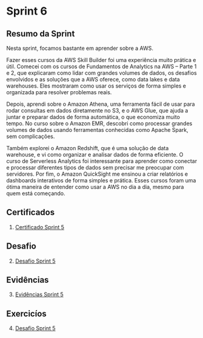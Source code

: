 # Sprint 6

## Resumo da Sprint 

Nesta sprint, focamos bastante em aprender sobre a AWS.

Fazer esses cursos da AWS Skill Builder foi uma experiência muito prática e útil. Comecei com os cursos de Fundamentos de Analytics na AWS – Parte 1 e 2, que explicaram como lidar com grandes volumes de dados, os desafios envolvidos e as soluções que a AWS oferece, como data lakes e data warehouses. Eles mostraram como usar os serviços de forma simples e organizada para resolver problemas reais.

Depois, aprendi sobre o Amazon Athena, uma ferramenta fácil de usar para rodar consultas em dados diretamente no S3, e o AWS Glue, que ajuda a juntar e preparar dados de forma automática, o que economiza muito tempo. No curso sobre o Amazon EMR, descobri como processar grandes volumes de dados usando ferramentas conhecidas como Apache Spark, sem complicações.

Também explorei o Amazon Redshift, que é uma solução de data warehouse, e vi como organizar e analisar dados de forma eficiente. O curso de Serverless Analytics foi interessante para aprender como conectar e processar diferentes tipos de dados sem precisar me preocupar com servidores. Por fim, o Amazon QuickSight me ensinou a criar relatórios e dashboards interativos de forma simples e prática. Esses cursos foram uma ótima maneira de entender como usar a AWS no dia a dia, mesmo para quem está começando.

## Certificados

1. [Certificado Sprint 5](https://github.com/AnaAndrade03/PB-Compass/tree/main/Sprint_6/Certificados)

## Desafio 

2. [Desafio Sprint 5](https://github.com/AnaAndrade03/PB-Compass/tree/main/Sprint_6/Desafio)

## Evidências

3. [Evidências Sprint 5](https://github.com/AnaAndrade03/PB-Compass/tree/main/Sprint_6/Evid%C3%AAncias)

## Exercicíos

4. [Desafio Sprint 5](https://github.com/AnaAndrade03/PB-Compass/tree/main/Sprint_6/Exerc%C3%ADcios)

